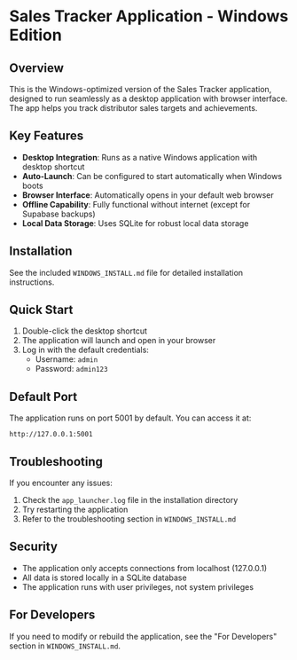 # Sales Tracker Application - Windows Edition

## Overview

This is the Windows-optimized version of the Sales Tracker application, designed to run seamlessly as a desktop application with browser interface. The app helps you track distributor sales targets and achievements.

## Key Features

- **Desktop Integration**: Runs as a native Windows application with desktop shortcut
- **Auto-Launch**: Can be configured to start automatically when Windows boots
- **Browser Interface**: Automatically opens in your default web browser
- **Offline Capability**: Fully functional without internet (except for Supabase backups)
- **Local Data Storage**: Uses SQLite for robust local data storage

## Installation

See the included `WINDOWS_INSTALL.md` file for detailed installation instructions.

## Quick Start

1. Double-click the desktop shortcut
2. The application will launch and open in your browser
3. Log in with the default credentials:
   - Username: `admin`
   - Password: `admin123`

## Default Port

The application runs on port 5001 by default. You can access it at:
```
http://127.0.0.1:5001
```

## Troubleshooting

If you encounter any issues:

1. Check the `app_launcher.log` file in the installation directory
2. Try restarting the application
3. Refer to the troubleshooting section in `WINDOWS_INSTALL.md`

## Security

- The application only accepts connections from localhost (127.0.0.1)
- All data is stored locally in a SQLite database
- The application runs with user privileges, not system privileges

## For Developers

If you need to modify or rebuild the application, see the "For Developers" section in `WINDOWS_INSTALL.md`. 